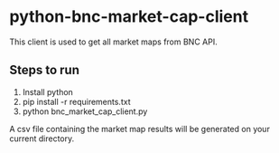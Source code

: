 # python-bnc-market-cap-client

This client is used to get all market maps from BNC API.

##  Steps to run

1. Install python
1. pip install -r requirements.txt
1. python bnc_market_cap_client.py

A csv file containing the market map results will be generated on your current directory.